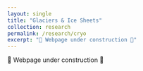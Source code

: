 ```yaml
---
layout: single
title: "Glaciers & Ice Sheets"
collection: research
permalink: /research/cryo
excerpt: "🚧 Webpage under construction 🚧"
---
```


🚧 Webpage under construction 🚧
